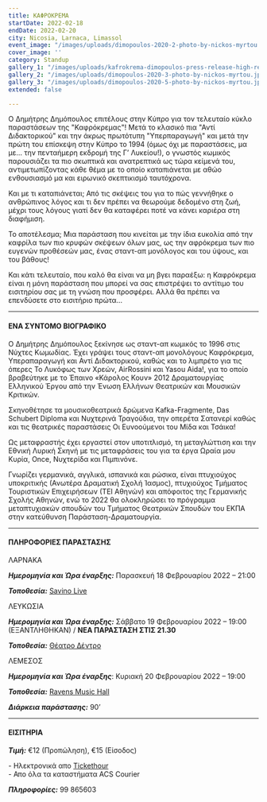 ```yaml
---
title: ΚΑΦΡΟΚΡΕΜΑ
startDate: 2022-02-18
endDate: 2022-02-20
city: Nicosia, Larnaca, Limassol
event_image: "/images/uploads/dimopoulos-2020-2-photo-by-nickos-myrtou.jpg"
cover_image: ''
category: Standup
gallery_1: "/images/uploads/kafrokrema-dimopoulos-press-release-high-res-photo-3.jpg"
gallery_2: "/images/uploads/dimopoulos-2020-3-photo-by-nickos-myrtou.jpg"
gallery_3: "/images/uploads/dimopoulos-2020-5-photo-by-nickos-myrtou.jpg"
extended: false

---
```

Ο Δημήτρης Δημόπουλος επιτέλους στην Κύπρο για τον τελευταίο κύκλο παραστάσεων της "Καφρόκρεμας"! Μετά το κλασικό πια "Αντί Διδακτορικού" και την άκρως πρωτότυπη "Υπερπαραγωγή" και μετά την πρώτη του επίσκεψη στην Κύπρο το 1994 (όμως όχι με παραστάσεις, μα με... την πενταήμερη εκδρομή της Γ’ Λυκείου!), ο γνωστός κωμικός παρουσιάζει τα πιο σκωπτικά και ανατρεπτικά ως τώρα κείμενά του, αντιμετωπίζοντας κάθε θέμα με το οποίο καταπιάνεται με αθώο ενθουσιασμό μα και ειρωνικό σκεπτικισμό ταυτόχρονα.

Και με τι καταπιάνεται; Από τις σκέψεις του για το πώς γεννήθηκε ο ανθρώπινος λόγος και τι δεν πρέπει να θεωρούμε δεδομένο στη ζωή, μέχρι τους λόγους γιατί δεν θα καταφέρει ποτέ να κάνει καριέρα στη διαφήμιση.

Το αποτέλεσμα; Μια παράσταση που κινείται με την ίδια ευκολία από την καφρίλα των πιο κρυφών σκέψεων όλων μας, ως την αφρόκρεμα των πιο ευγενών προθέσεών μας, ένας σταντ-απ μονόλογος και του ύψους, και του βάθους!

Και κάτι τελευταίο, που καλό θα είναι να μη βγει παραέξω: η Καφρόκρεμα είναι η μόνη παράσταση που μπορεί να σας επιστρέψει το αντίτιμο του εισιτηρίου σας με τη γνώση που προσφέρει. Αλλά θα πρέπει να επενδύσετε στο εισιτήριο πρώτα...

***

#### ΕΝΑ ΣΥΝΤΟΜΟ ΒΙΟΓΡΑΦΙΚΟ

Ο Δημήτρης Δημόπουλος ξεκίνησε ως σταντ-απ κωμικός το 1996 στις Νύχτες Κωμωδίας. Έχει γράψει τους σταντ-απ μονολόγους Καφρόκρεμα, Υπεραπαραγωγή και Αντί Διδακτορικού, καθώς και το λιμπρέτο για τις όπερες Το Λυκόφως των Χρεών, ΑirRossini και Yasou Aida!, για το οποίο βραβεύτηκε με το Έπαινο «Κάρολος Κουν» 2012 Δραματουργίας Ελληνικού Έργου από την Ένωση Ελλήνων Θεατρικών και Μουσικών Κριτικών.

Σκηνοθέτησε τα μουσικοθεατρικά δρώμενα Kafka-Fragmente, Das Schubert Diploma και Νυχτερινά Τραγούδια, την οπερέτα Σατανερί καθώς και τις θεατρικές παραστάσεις Οι Ευνοούμενοι του Μίδα και Τσάικα!

Ως μεταφραστής έχει εργαστεί στον υποτιτλισμό, τη μεταγλώττιση και την Εθνική Λυρική Σκηνή με τις μεταφράσεις του για τα έργα Ωραία μου Κυρία, Once, Νυχτερίδα και Πιμπινόνε.

Γνωρίζει γερμανικά, αγγλικά, ισπανικά και ρώσικα, είναι πτυχιούχος υποκριτικής (Ανωτέρα Δραματική Σχολή Ίασμος), πτυχιούχος Τμήματος Τουριστικών Επιχειρήσεων (ΤΕΙ Αθηνών) και απόφοιτος της Γερμανικής Σχολής Αθηνών, ενώ το 2022 θα ολοκληρώσει το πρόγραμμα μεταπτυχιακών σπουδών του Τμήματος Θεατρικών Σπουδών του ΕΚΠΑ στην κατεύθυνση Παράσταση-Δραματουργία.

***

#### ΠΛΗΡΟΦΟΡΙΕΣ ΠΑΡΑΣΤΑΣΗΣ

ΛΑΡΝΑΚΑ

**_Ημερομηνία και Ώρα έναρξης:_** Παρασκευή 18 Φεβρουαρίου 2022 – 21:00

**_Τοποθεσία:_** [Savino Live](https://www.google.com/maps/place/Savino/@34.9119911,33.6351938,17z/data=!3m1!4b1!4m5!3m4!1s0x14e082a2e1780a4d:0x5be3b56fe0c640af!8m2!3d34.9119911!4d33.6373825 "Savino Live")

ΛΕΥΚΩΣΙΑ

**_Ημερομηνία και Ώρα έναρξης:_** Σάββατο 19 Φεβρουαρίου 2022 – 19:00 (ΕΞΑΝΤΛΗΘΗΚΑΝ) / **ΝΕΑ ΠΑΡΑΣΤΑΣΗ ΣΤΙΣ 21.30**

**_Τοποθεσία:_** [Θέατρο Δέντρο](https://www.google.com/maps/place/%CE%98%CE%AD%CE%B1%CF%84%CF%81%CE%BF+%CE%94%CE%AD%CE%BD%CF%84%CF%81%CE%BF/@35.1778415,33.3892814,17z/data=!3m1!4b1!4m5!3m4!1s0x14de170b08c2c23f:0x17cd0ebf63c7196d!8m2!3d35.1778415!4d33.3914701 "Θέατρο Δέντρο")

ΛΕΜΕΣΟΣ

**_Ημερομηνία και Ώρα έναρξης_**: Κυριακή 20 Φεβρουαρίου 2022 – 19:00

**_Τοποθεσία:_** [Ravens Music Hall](https://www.google.com/maps/place/Ravens+Music+Hall/@34.6749096,33.0411508,17z/data=!3m1!4b1!4m5!3m4!1s0x14e733031361b6b7:0x4e9b0f40be781e08!8m2!3d34.6749096!4d33.0433395 "Ravens Music Hall")

**_Διάρκεια παράστασης:_** 90’

***

#### ΕΙΣΙΤΗΡΙΑ

**_Τιμή:_** €12 (Προπώληση), €15 (Είσοδος)

\- Ηλεκτρονικά απο [Tickethour](https://shop.tickethour.com/ticketmaster_se_3708.html?tkhrq=7978fc2c-d86a-403b-8ab2-8ded29058a5a&tkhrp=8a990c79-9792-48af-a9ab-4c9ea29e606a&tkhrts=1644412843&tkhrc=tickethour&tkhre=shopcy&tkhrrt=Safetynet&tkhrh=3acb69ef8dba11af98df39211877e33c "Tickethour")  
\- Απο όλα τα καταστήματα ACS Courier

**_Πληροφορίες:_** 99 865603